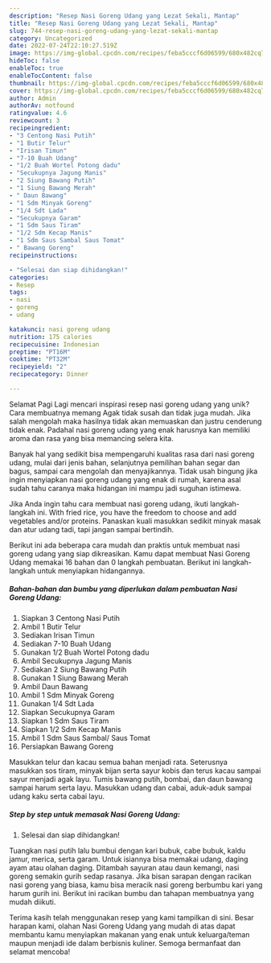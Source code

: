 ```yaml
---
description: "Resep Nasi Goreng Udang yang Lezat Sekali, Mantap"
title: "Resep Nasi Goreng Udang yang Lezat Sekali, Mantap"
slug: 744-resep-nasi-goreng-udang-yang-lezat-sekali-mantap
category: Uncategorized
date: 2022-07-24T22:10:27.519Z
image: https://img-global.cpcdn.com/recipes/feba5cccf6d06599/680x482cq70/nasi-goreng-udang-foto-resep-utama.jpg
hideToc: false
enableToc: true
enableTocContent: false
thumbnail: https://img-global.cpcdn.com/recipes/feba5cccf6d06599/680x482cq70/nasi-goreng-udang-foto-resep-utama.jpg
cover: https://img-global.cpcdn.com/recipes/feba5cccf6d06599/680x482cq70/nasi-goreng-udang-foto-resep-utama.jpg
author: Admin
authorAv: notfound
ratingvalue: 4.6
reviewcount: 3
recipeingredient:
- "3 Centong Nasi Putih"
- "1 Butir Telur"
- "Irisan Timun"
- "7-10 Buah Udang"
- "1/2 Buah Wortel Potong dadu"
- "Secukupnya Jagung Manis"
- "2 Siung Bawang Putih"
- "1 Siung Bawang Merah"
- " Daun Bawang"
- "1 Sdm Minyak Goreng"
- "1/4 Sdt Lada"
- "Secukupnya Garam"
- "1 Sdm Saus Tiram"
- "1/2 Sdm Kecap Manis"
- "1 Sdm Saus Sambal Saus Tomat"
- " Bawang Goreng"
recipeinstructions:

- "Selesai dan siap dihidangkan!"
categories:
- Resep
tags:
- nasi
- goreng
- udang

katakunci: nasi goreng udang 
nutrition: 175 calories
recipecuisine: Indonesian
preptime: "PT16M"
cooktime: "PT32M"
recipeyield: "2"
recipecategory: Dinner

---
```



Selamat Pagi Lagi mencari inspirasi resep nasi goreng udang yang unik? Cara membuatnya memang Agak tidak susah dan tidak juga mudah. Jika salah mengolah maka hasilnya tidak akan memuaskan dan justru cenderung tidak enak. Padahal nasi goreng udang yang enak harusnya kan memiliki aroma dan rasa yang bisa memancing selera kita.


Banyak hal yang sedikit bisa mempengaruhi kualitas rasa dari nasi goreng udang, mulai dari jenis bahan, selanjutnya pemilihan bahan segar dan bagus, sampai cara mengolah dan menyajikannya. Tidak usah bingung jika ingin menyiapkan nasi goreng udang yang enak di rumah, karena asal sudah tahu caranya maka hidangan ini mampu jadi suguhan istimewa.

Jika Anda ingin tahu cara membuat nasi goreng udang, ikuti langkah-langkah ini. With fried rice, you have the freedom to choose and add vegetables and/or proteins. Panaskan kuali masukkan sedikit minyak masak dan atur udang tadi, tapi jangan sampai bertindih.


Berikut ini ada beberapa cara mudah dan praktis untuk membuat nasi goreng udang yang siap dikreasikan. Kamu dapat membuat Nasi Goreng Udang memakai 16 bahan dan 0 langkah pembuatan. Berikut ini langkah-langkah untuk menyiapkan hidangannya.

<!--inarticleads1-->

##### Bahan-bahan dan bumbu yang diperlukan dalam pembuatan Nasi Goreng Udang:

1. Siapkan 3 Centong Nasi Putih
1. Ambil 1 Butir Telur
1. Sediakan Irisan Timun
1. Sediakan 7-10 Buah Udang
1. Gunakan 1/2 Buah Wortel Potong dadu
1. Ambil Secukupnya Jagung Manis
1. Sediakan 2 Siung Bawang Putih
1. Gunakan 1 Siung Bawang Merah
1. Ambil  Daun Bawang
1. Ambil 1 Sdm Minyak Goreng
1. Gunakan 1/4 Sdt Lada
1. Siapkan Secukupnya Garam
1. Siapkan 1 Sdm Saus Tiram
1. Siapkan 1/2 Sdm Kecap Manis
1. Ambil 1 Sdm Saus Sambal/ Saus Tomat
1. Persiapkan  Bawang Goreng


Masukkan telur dan kacau semua bahan menjadi rata. Seterusnya masukkan sos tiram, minyak bijan serta sayur kobis dan terus kacau sampai sayur menjadi agak layu. Tumis bawang putih, bombai, dan daun bawang sampai harum serta layu. Masukkan udang dan cabai, aduk-aduk sampai udang kaku serta cabai layu. 

<!--inarticleads2-->

##### Step by step untuk memasak Nasi Goreng Udang:


1. Selesai dan siap dihidangkan!

Tuangkan nasi putih lalu bumbui dengan kari bubuk, cabe bubuk, kaldu jamur, merica, serta garam. Untuk isiannya bisa memakai udang, daging ayam atau olahan daging. Ditambah sayuran atau daun kemangi, nasi goreng semakin gurih sedap rasanya. Jika bisan sarapan dengan racikan nasi goreng yang biasa, kamu bisa meracik nasi goreng berbumbu kari yang harum gurih ini. Berikut ini racikan bumbu dan tahapan membuatnya yang mudah diikuti. 

Terima kasih telah menggunakan resep yang kami tampilkan di sini. Besar harapan kami, olahan Nasi Goreng Udang yang mudah di atas dapat membantu kamu menyiapkan makanan yang enak untuk keluarga/teman maupun menjadi ide dalam berbisnis kuliner. Semoga bermanfaat dan selamat mencoba!
